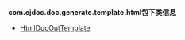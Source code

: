 
**com.ejdoc.doc.generate.template.html包下类信息**


- [HtmlDocOutTemplate](jdocGenerate/com/ejdoc/doc/generate/template/html/HtmlDocOutTemplate.md)  
